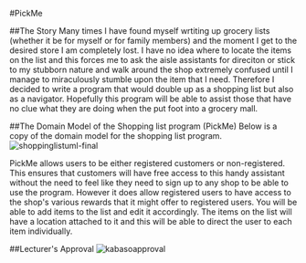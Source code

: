 #PickMe

##The Story
Many times I have found myself wrtiting up grocery lists (whether it be for myself or for family members) and the moment I get to the desired store I am completely lost. I have no idea where to locate the items on the list and this forces me to ask the aisle assistants for direciton or stick to my stubborn nature and walk around the shop extremely confused until I manage to miraculously stumble upon the item that I need. Therefore I decided to write a program that would double up as a shopping list but also as a navigator. Hopefully this program will be able to assist those that have no clue what they are doing when the put foot into a grocery mall.

##The Domain Model of the Shopping list program (PickMe)
Below is a copy of the domain model for the shopping list program.
![shoppinglistuml-final](https://cloud.githubusercontent.com/assets/17473064/14512499/d6aff48e-01df-11e6-845b-bd670555446a.png)

PickMe allows users to be either registered customers or non-registered. This ensures that customers will have free access to this handy assistant without the need to feel like they need to sign up to any shop to be able to use the program. However it does allow registered users to have access to the shop's various rewards that it might offer to registered users. You will be able to add items to the list and edit it accordingly. The items on the list will have a location attached to it and this will be able to direct the user to each item individually.

##Lecturer's Approval
![kabasoapproval](https://cloud.githubusercontent.com/assets/17473064/14512788/6e750cd0-01e2-11e6-8425-f479e20260d9.png)
